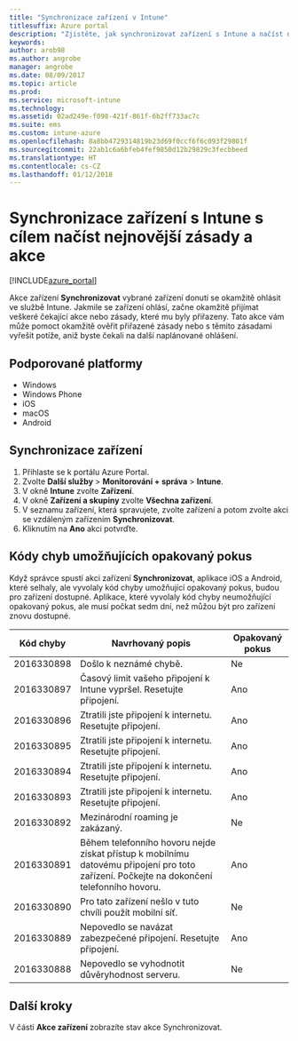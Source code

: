 ```yaml
---
title: "Synchronizace zařízení v Intune"
titlesuffix: Azure portal
description: "Zjistěte, jak synchronizovat zařízení s Intune a načíst nejnovější zásady a akce."
keywords: 
author: arob98
ms.author: angrobe
manager: angrobe
ms.date: 08/09/2017
ms.topic: article
ms.prod: 
ms.service: microsoft-intune
ms.technology: 
ms.assetid: 02ad249e-f098-421f-861f-6b2ff733ac7c
ms.suite: ems
ms.custom: intune-azure
ms.openlocfilehash: 8a8bb4729314819b23d69f0ccf6f6c093f29801f
ms.sourcegitcommit: 22ab1c6a6bfeb4fef9850d12b29829c3fecbbeed
ms.translationtype: HT
ms.contentlocale: cs-CZ
ms.lasthandoff: 01/12/2018
---
```

# <a name="sync-devices-with-intune-to-get-the-latest-policies-and-actions"></a>Synchronizace zařízení s Intune s cílem načíst nejnovější zásady a akce


[!INCLUDE[azure_portal](./includes/azure_portal.md)]

Akce zařízení **Synchronizovat** vybrané zařízení donutí se okamžitě ohlásit ve službě Intune. Jakmile se zařízení ohlásí, začne okamžitě přijímat veškeré čekající akce nebo zásady, které mu byly přiřazeny.  Tato akce vám může pomoct okamžitě ověřit přiřazené zásady nebo s těmito zásadami vyřešit potíže, aniž byste čekali na další naplánované ohlášení.

## <a name="supported-platforms"></a>Podporované platformy

- Windows
- Windows Phone
- iOS
- macOS
- Android

## <a name="how-to-sync-a-device"></a>Synchronizace zařízení

1. Přihlaste se k portálu Azure Portal.
2. Zvolte **Další služby** > **Monitorování + správa** > **Intune**.
3. V okně **Intune** zvolte **Zařízení**.
4. V okně **Zařízení a skupiny** zvolte **Všechna zařízení**.
5. V seznamu zařízení, která spravujete, zvolte zařízení a potom zvolte akci se vzdáleným zařízením **Synchronizovat**.
7. Kliknutím na **Ano** akci potvrďte.


## <a name="retriable-error-codes"></a>Kódy chyb umožňujících opakovaný pokus

Když správce spustí akci zařízení **Synchronizovat**, aplikace iOS a Android, které selhaly, ale vyvolaly kód chyby umožňující opakovaný pokus, budou pro zařízení dostupné. Aplikace, které vyvolaly kód chyby neumožňující opakovaný pokus, ale musí počkat sedm dní, než můžou být pro zařízení znovu dostupné.


| Kód chyby  | Navrhovaný popis                                                                                                                  | Opakovaný pokus |
|-------------|----------------------------------------------------------------------------------------------------------------------------------------|-----------|
| 2016330898 | Došlo k neznámé chybě.                                                                                                             | Ne        |
| 2016330897 | Časový limit vašeho připojení k Intune vypršel. Resetujte připojení.                                                                             | Ano       |
| 2016330896 | Ztratili jste připojení k internetu. Resetujte připojení.                                                                            | Ano       |
| 2016330895 | Ztratili jste připojení k internetu. Resetujte připojení.                                                                            | Ano       |
| 2016330894 | Ztratili jste připojení k internetu. Resetujte připojení.                                                                            | Ano       |
| 2016330893 | Ztratili jste připojení k internetu. Resetujte připojení.                                                                            | Ano       |
| 2016330892 | Mezinárodní roaming je zakázaný.                                                                                                     | Ne        |
| 2016330891 | Během telefonního hovoru nejde získat přístup k mobilnímu datovému připojení pro toto zařízení. Počkejte na dokončení telefonního hovoru. | Ano       |
| 2016330890 | Pro tato zařízení nešlo v tuto chvíli  použít mobilní síť.                                                   | Ne        |
| 2016330889 | Nepovedlo se navázat zabezpečené připojení. Resetujte připojení.                                                                                   | Ano       |
| 2016330888 | Nepovedlo se vyhodnotit důvěryhodnost serveru.                                                                                                | Ne        |

## <a name="next-steps"></a>Další kroky

V části **Akce zařízení** zobrazíte stav akce Synchronizovat. 

